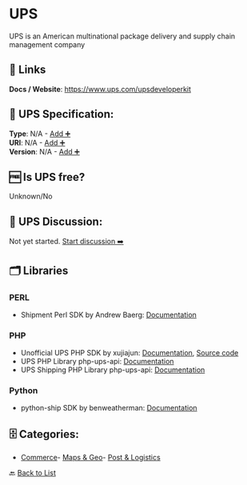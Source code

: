 # UPS

UPS is an American multinational package delivery and supply chain management company

##  🔗 Links
**Docs / Website**: https://www.ups.com/upsdeveloperkit

## 🧬 UPS Specification:
**Type**: N/A - [Add ➕](https://github.com/apis-list/apis-list/edit/main/apis/ups/ups.yaml)  
**URI**: N/A - [Add ➕](https://github.com/apis-list/apis-list/edit/main/apis/ups/ups.yaml)  
**Version**: N/A - [Add ➕](https://github.com/apis-list/apis-list/edit/main/apis/ups/ups.yaml)

## 🆓 Is UPS free?
 Unknown/No 

## 💬 UPS Discussion:
Not yet started. [Start discussion ➡️](https://github.com/apis-list/apis-list/discussions/new)

## 🗂️ Libraries
### PERL
- Shipment Perl SDK by Andrew Baerg: [Documentation](https://github.com/pullingshots/Shipment)
### PHP
- Unofficial UPS PHP SDK by xujiajun: [Documentation](https://packagist.org/packages/xujiajun/ups-api), [Source code](https://github.com/xujiajun/php-ups-api)
- UPS PHP Library php-ups-api: [Documentation](https://github.com/gabrielbull/php-ups-api)
- UPS Shipping PHP Library php-ups-api: [Documentation](https://code.google.com/p/php-ups-api/)
### Python
- python-ship SDK by benweatherman: [Documentation](https://github.com/benweatherman/python-ship)


## 🗄️ Categories:
- [Commerce](https://github.com/apis-list/apis-list#commerce-)- [Maps & Geo](https://github.com/apis-list/apis-list#maps--geo-)- [Post & Logistics](https://github.com/apis-list/apis-list#post--logistics-)

🔙  [Back to List](https://github.com/apis-list/apis-list)
